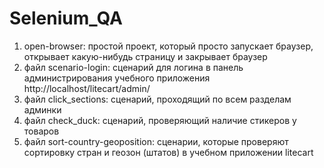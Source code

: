 # Selenium_QA

1. open-browser: простой проект, который просто запускает браузер, открывает какую-нибудь страницу и закрывает браузер
2. файл scenario-login: сценарий для логина в панель администрирования учебного приложения http://localhost/litecart/admin/
3. файл click_sections: сценарий, проходящий по всем разделам админки
4. файл check_duck: сценарий, проверяющий наличие стикеров у товаров
5. файл sort-country-geoposition: сценарии, которые проверяют сортировку стран и геозон (штатов) в учебном приложении litecart
